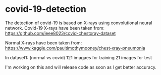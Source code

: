 # covid-19-detection

The detection of covid-19 is based on X-rays using convolutional neural network.
Covid-19 X-rays have been taken from:
https://github.com/ieee8023/covid-chestxray-dataset

Normal X-rays have been taken from:
https://www.kaggle.com/paultimothymooney/chest-xray-pneumonia

In dataset1: (normal vs covid)
121 imagaes for training
21 images for test

I'm working on this and will release code as soon as I get better accuracy.
